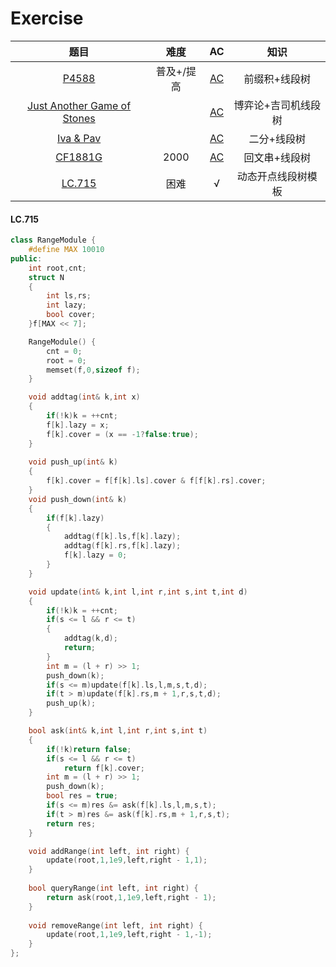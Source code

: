 Exercise
=================
|题目|难度|AC|知识|
|:-:|:-:|:-:|:-:|
|[P4588](https://www.luogu.com.cn/problem/P4588)|普及+/提高|[AC](https://www.luogu.com.cn/record/122054122)|前缀积+线段树|
|[Just Another Game of Stones](https://codeforces.com/group/a15Z3BoCvW/contest/473006/problem/J)||[AC](https://www.luogu.com.cn/paste/vpb1l9fc)|博弈论+吉司机线段树|
|[ Iva & Pav](https://codeforces.com/contest/1878/problem/E)||[AC](https://www.luogu.com.cn/paste/6amzvq8x)|二分+线段树|
|[CF1881G](https://codeforces.com/contest/1881/problem/G)|2000|[AC](https://codeforces.com/contest/1881/submission/229705725)|回文串+线段树|
|[LC.715](https://leetcode.cn/problems/range-module/description/)|困难|√|动态开点线段树模板|

#### LC.715
```cpp
class RangeModule {
    #define MAX 10010
public:
    int root,cnt;
    struct N
    {
        int ls,rs;
        int lazy;
        bool cover;
    }f[MAX << 7];

    RangeModule() {
        cnt = 0;
        root = 0;
        memset(f,0,sizeof f);
    }

    void addtag(int& k,int x)
    {
        if(!k)k = ++cnt;
        f[k].lazy = x;
        f[k].cover = (x == -1?false:true);
    }
    
    void push_up(int& k)
    {
        f[k].cover = f[f[k].ls].cover & f[f[k].rs].cover;
    }
    void push_down(int& k)
    {
        if(f[k].lazy)
        {
            addtag(f[k].ls,f[k].lazy);
            addtag(f[k].rs,f[k].lazy);
            f[k].lazy = 0;
        }
    }

    void update(int& k,int l,int r,int s,int t,int d)
    {   
        if(!k)k = ++cnt;
        if(s <= l && r <= t)
        {
            addtag(k,d);
            return;
        }
        int m = (l + r) >> 1;
        push_down(k);
        if(s <= m)update(f[k].ls,l,m,s,t,d);
        if(t > m)update(f[k].rs,m + 1,r,s,t,d);
        push_up(k);
    }

    bool ask(int& k,int l,int r,int s,int t)
    {
        if(!k)return false;
        if(s <= l && r <= t) 
            return f[k].cover;
        int m = (l + r) >> 1;
        push_down(k);
        bool res = true;
        if(s <= m)res &= ask(f[k].ls,l,m,s,t);
        if(t > m)res &= ask(f[k].rs,m + 1,r,s,t);
        return res;
    }

    void addRange(int left, int right) {
        update(root,1,1e9,left,right - 1,1);
    }
    
    bool queryRange(int left, int right) {
        return ask(root,1,1e9,left,right - 1);
    }
    
    void removeRange(int left, int right) {
        update(root,1,1e9,left,right - 1,-1);
    }
};

```